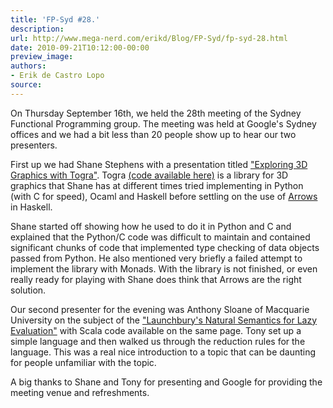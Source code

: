 ```yaml
---
title: 'FP-Syd #28.'
description:
url: http://www.mega-nerd.com/erikd/Blog/FP-Syd/fp-syd-28.html
date: 2010-09-21T10:12:00-00:00
preview_image:
authors:
- Erik de Castro Lopo
source:
---
```




<p>
On Thursday September 16th, we held the 28th meeting of the Sydney Functional
Programming group.
The meeting was held at Google's Sydney offices and we had a bit less than 20
people show up to hear our two presenters.
</p>

<p>
First up we had Shane Stephens with a presentation titled
	<a href="https://docs.google.com/present/edit?id=0AarxCNC60L1qZGYzNHdoOXJfNDJndmtzeDhoag&amp;hl=en">
	&quot;Exploring 3D Graphics with Togra&quot;</a>.
Togra
	<a href="http://github.com/shans/togra">
	(code available here)</a>
is a library for 3D graphics that Shane has at different times tried implementing
in Python (with C for speed), Ocaml and Haskell before settling on the use of
	<a href="http://www.haskell.org/arrows/">
	Arrows</a>
in Haskell.
</p>

<p>
Shane started off showing how he used to do it in Python and C and explained
that the Python/C code was difficult to maintain and contained significant chunks
of code that implemented type checking of data objects passed from Python.
He also mentioned very briefly a failed attempt to implement the library with
Monads.
With the library is not finished, or even really ready for playing with Shane
does think that Arrows are the right solution.
</p>

<p>
Our second presenter for the evening was Anthony Sloane of Macquarie University
on the subject of the
	<a href="http://code.google.com/p/kiama/wiki/Research">
	&quot;Launchbury's Natural Semantics for Lazy Evaluation&quot;</a>
with Scala code available on the same page.
Tony set up a simple language and then walked us through the reduction rules
for the language.
This was a real nice introduction to a topic that can be daunting for people
unfamiliar with the topic.
</p>

<p>
A big thanks to Shane and Tony for presenting and Google for providing the
meeting venue and refreshments.
</p>




